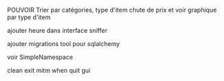 POUVOIR Trier par catégories, type d'item
chute de prix
et voir graphique par type d'item

ajouter heure dans interface sniffer

ajouter migrations tool pour sqlalchemy

voir SimpleNamespace

clean exit mitm when quit gui
